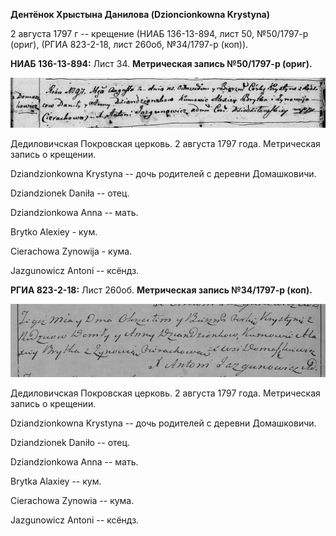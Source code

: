 **Дентёнок Хрыстына Данилова (Dzioncionkowna Krystyna)**

2 августа 1797 г -- крещение (НИАБ 136-13-894, лист 50, №50/1797-р
(ориг), (РГИА 823-2-18, лист 260об, №34/1797-р (коп)).

**НИАБ 136-13-894:** Лист 34. **Метрическая запись №50/1797-р (ориг).**

![](./media/9a94dcf03066db24a13629e6d44d23177b1d63bf.png)

Дедиловичская Покровская церковь. 2 августа 1797 года. Метрическая
запись о крещении.

Dziandzionkowna Krystyna -- дочь родителей с деревни Домашковичи.

Dziandzionek Daniła -- отец.

Dziandzionkowa Anna -- мать.

Brytko Alexiey - кум.

Cierachowa Zynowija - кума.

Jazgunowicz Antoni -- ксёндз.

**РГИА 823-2-18:** Лист 260об. **Метрическая запись №34/1797-р (коп).**

![](./media/16303c7399d7b6d41e43e6335f2adf9504307bd9.png)

Дедиловичская Покровская церковь. 2 августа 1797 года. Метрическая
запись о крещении.

Dziandzionkowna Krystyna -- дочь родителей с деревни Домашковичи.

Dziandzionek Daniło -- отец.

Dziandzionkowa Anna -- мать.

Brytka Alaxiey -- кум.

Cierachowa Zynowia -- кума.

Jazgunowicz Antoni -- ксёндз.
